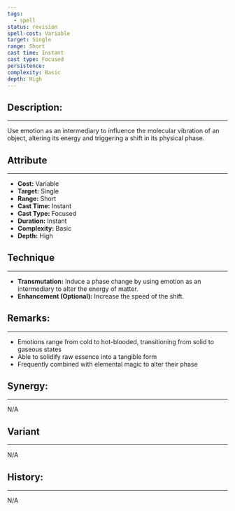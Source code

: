 ```yaml
---
tags:
  - spell
status: revision
spell-cost: Variable
target: Single
range: Short
cast time: Instant
cast type: Focused
persistence:
complexity: Basic
depth: High
---
```

## Description:  
---  
Use emotion as an intermediary to influence the molecular vibration of an object, altering its energy and triggering a shift in its physical phase.  
  
## Attribute  
___  
- __Cost:__ Variable  
- __Target:__ Single  
- __Range:__ Short  
- __Cast Time:__ Instant  
- __Cast Type:__ Focused  
- __Duration:__ Instant  
- __Complexity:__ Basic  
- __Depth:__ High  
  
## Technique  
___  
- __Transmutation:__ Induce a phase change by using emotion as an intermediary to alter the energy of matter.  
- __Enhancement (Optional):__ Increase the speed of the shift.  
  
## Remarks:  
___  
- Emotions range from cold to hot-blooded, transitioning from solid to gaseous states  
- Able to solidify raw essence into a tangible form  
- Frequently combined with elemental magic to alter their phase  
  
## Synergy:  
___  
N/A  
  
## Variant  
___  
N/A  
  
## History:  
___  
N/A